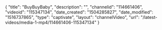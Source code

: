{
    "title": "BuyBuyBaby",
    "description": "",
    "channelid": "114661406",
    "videoid": "115347134",
    "date_created": "1504285827",
    "date_modified": "1516737865",
    "type": "captivate",
    "layout": "channelVideo",
    "url": "\/latest-videos\/media-1-mp4\/114661406-115347134"
}